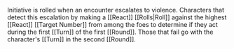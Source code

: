 Initiative is rolled when an encounter escalates to violence. Characters that detect this escalation by making a [[React]] [[Rolls|Roll]] against the highest [[React]] [[Target Number]] from among the foes to determine if they act during the first [[Turn]] of the first [[Round]]. Those that fail go with the character's [[Turn]] in the second [[Round]]. 